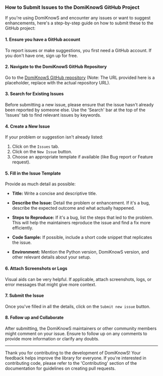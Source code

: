 ### How to Submit Issues to the DomiKnowS GitHub Project

If you're using DomiKnowS and encounter any issues or want to suggest enhancements, here's a step-by-step guide on how to submit these to the GitHub project:

#### 1. **Ensure you have a GitHub account**

To report issues or make suggestions, you first need a GitHub account. If you don't have one, sign up for free.

#### 2. **Navigate to the DomiKnowS GitHub Repository**

Go to the [DomiKnowS GitHub repository](https://github.com/HLR/DomiKnowS) (Note: The URL provided here is a placeholder, replace with the actual repository URL).

#### 3. **Search for Existing Issues**

Before submitting a new issue, please ensure that the issue hasn't already been reported by someone else. Use the 'Search' bar at the top of the 'Issues' tab to find relevant issues by keywords.

#### 4. **Create a New Issue**

If your problem or suggestion isn't already listed:

1. Click on the `Issues` tab.
2. Click on the `New Issue` button.
3. Choose an appropriate template if available (like Bug report or Feature request).

#### 5. **Fill in the Issue Template**

Provide as much detail as possible:

- **Title:** Write a concise and descriptive title.
  
- **Describe the Issue:** Detail the problem or enhancement. If it's a bug, describe the expected outcome and what actually happened.
  
- **Steps to Reproduce:** If it's a bug, list the steps that led to the problem. This will help the maintainers reproduce the issue and find a fix more efficiently.

- **Code Sample:** If possible, include a short code snippet that replicates the issue.
  
- **Environment:** Mention the Python version, DomiKnowS version, and other relevant details about your setup.

#### 6. **Attach Screenshots or Logs**

Visual aids can be very helpful. If applicable, attach screenshots, logs, or error messages that might give more context.

#### 7. **Submit the Issue**

Once you've filled in all the details, click on the `Submit new issue` button.

#### 8. **Follow up and Collaborate**

After submitting, the DomiKnowS maintainers or other community members might comment on your issue. Ensure to follow up on any comments to provide more information or clarify any doubts.

---

Thank you for contributing to the development of DomiKnowS! Your feedback helps improve the library for everyone. If you're interested in contributing code, please refer to the 'Contributing' section of the documentation for guidelines on creating pull requests.
